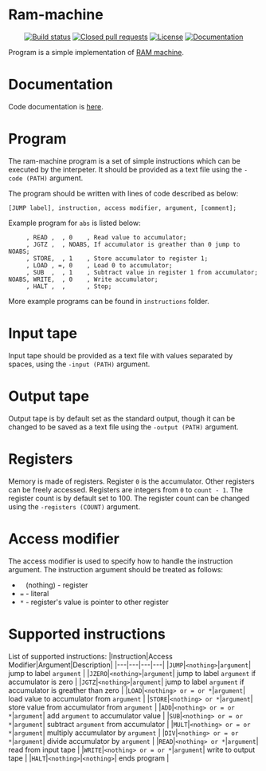 # Ram-machine

<p align="center">
<a href="https://travis-ci.org/skni-kod/Ram-machine"><img src="https://travis-ci.org/skni-kod/Ram-machine.svg?branch=master" alt="Build status"></img></a>
<a href="https://github.com/skni-kod/Ram-machine/pulls?q=is%3Apr+is%3Aclosed"><img src="https://img.shields.io/github/issues-pr-closed-raw/skni-kod/Ram-machine" alt="Closed pull requests"></img></a>
<a href="https://github.com/skni-kod/Ram-machine/blob/master/LICENSE"><img src="https://img.shields.io/github/license/skni-kod/Ram-machine" alt="License"></img></a>
<a href="https://skni-kod.github.io/Ram-machine"><img src="https://img.shields.io/badge/Doxygen-gh--pages-blue" alt="Documentation"></img></a>
</p>

Program is a simple implementation of [RAM machine](https://en.wikipedia.org/wiki/Random-access_machine).

# Documentation
Code documentation is [here](https://skni-kod.github.io/Ram-machine).

# Program
The ram-machine program is a set of simple instructions which can be executed by the interpeter. It should be provided as a text file using the `-code (PATH)` argument.

The program should be written with lines of code described as below:

`[JUMP label], instruction, access modifier, argument, [comment];`

Example program for `abs` is listed below:
```
     , READ ,  , 0    , Read value to accumulator;
     , JGTZ ,  , NOABS, If accumulator is greather than 0 jump to NOABS;
     , STORE,  , 1    , Store accumulator to register 1;
     , LOAD , =, 0    , Load 0 to accumulator;
     , SUB  ,  , 1    , Subtract value in register 1 from accumulator;
NOABS, WRITE,  , 0    , Write accumulator;
     , HALT ,  ,      , Stop;
 ```

More example programs can be found in `instructions` folder.

# Input tape
Input tape should be provided as a text file with values separated by spaces, using the `-input (PATH)` argument.

# Output tape
Output tape is by default set as the standard output, though it can be changed to be saved as a text file using the `-output (PATH)` argument.

# Registers
Memory is made of registers. Register `0` is the accumulator. Other registers can be freely accessed. Registers are integers from `0` to `count - 1`. The register count is by default set to 100. The register count can be changed using the `-registers (COUNT)` argument.

# Access modifier
The access modifier is used to specify how to handle the instruction argument. The instruction argument should be treated as follows:
* ` ` (nothing) - register
* `=` - literal
* `*` - register's value is pointer to other register

# Supported instructions
List of supported instructions:
|Instruction|Access Modifier|Argument|Description|
|---|---|---|---|
|`JUMP`|`<nothing>`|`argument`| jump to label `argument` |
|`JZERO`|`<nothing>`|`argument`| jump to label `argument` if accumulator is zero |
|`JGTZ`|`<nothing>`|`argument`| jump to label `argument` if accumulator is greather than zero |
|`LOAD`|`<nothing> or = or *`|`argument`| load value to accumulator from `argument` |
|`STORE`|`<nothing> or *`|`argument`| store value from accumulator from `argument` |
|`ADD`|`<nothing> or = or *`|`argument`| add `argument` to accumulator value |
|`SUB`|`<nothing> or = or *`|`argument`| subtract `argument` from accumulator |
|`MULT`|`<nothing> or = or *`|`argument`| multiply accumulator by `argument` |
|`DIV`|`<nothing> or = or *`|`argument`| divide accumulator by `argument` |
|`READ`|`<nothing> or *`|`argument`| read from input tape |
|`WRITE`|`<nothing> or = or *`|`argument`| write to output tape |
|`HALT`|`<nothing>`|`<nothing>`| ends program |